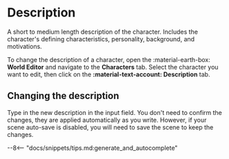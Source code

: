 # Description

A short to medium length description of the character. Includes the character's defining characteristics, personality, background, and motivations.

To change the description of a character, open the :material-earth-box: **World Editor** and navigate to the **Characters** tab. Select the character you want to edit, then click on the **:material-text-account: Description** tab.

## Changing the description

Type in the new description in the input field. You don't need to confirm the changes, they are applied automatically as you write. However, if your scene auto-save is disabled, you will need to save the scene to keep the changes.

--8<-- "docs/snippets/tips.md:generate_and_autocomplete"